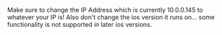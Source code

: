 Make sure to change the IP Address which is currently 10.0.0.145 to whatever your IP is! Also don't change the ios version it runs on... some functionality is not supported in later ios versions.
